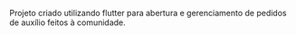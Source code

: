 Projeto criado utilizando flutter para abertura e gerenciamento de pedidos de auxílio feitos à comunidade. 

